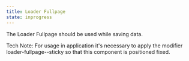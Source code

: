 ```yaml
---
title: Loader Fullpage
state: inprogress
---
```


The Loader Fullpage should be used while saving data.

Tech Note:
For usage in application it's necessary to apply the modifier loader-fullpage--sticky so that
this component is positioned fixed.
